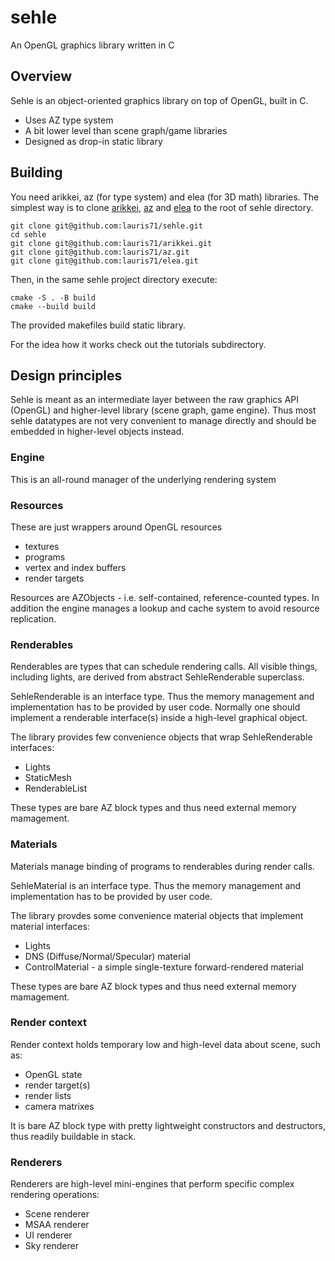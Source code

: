 # sehle
An OpenGL graphics library written in C

## Overview
Sehle is an object-oriented graphics library on top of OpenGL, built in C.
- Uses AZ type system
- A bit lower level than scene graph/game libraries
- Designed as drop-in static library

## Building
You need arikkei, az (for type system) and elea (for 3D math) libraries.
The simplest way is to clone [arikkei](https://github.com/lauris71/arikkei), [az](https://github.com/lauris71/az) and [elea](https://github.com/lauris71/elea) to the root of sehle directory.

    git clone git@github.com:lauris71/sehle.git
    cd sehle
    git clone git@github.com:lauris71/arikkei.git
    git clone git@github.com:lauris71/az.git
    git clone git@github.com:lauris71/elea.git

Then, in the same sehle project directory execute:

    cmake -S . -B build
    cmake --build build

The provided makefiles build static library.

For the idea how it works check out the tutorials subdirectory.

## Design principles
Sehle is meant as an intermediate layer between the raw graphics API (OpenGL) and higher-level library (scene graph, game engine). Thus most sehle datatypes are not very convenient to manage directly and should be embedded in higher-level objects instead.

### Engine
This is an all-round manager of the underlying rendering system

### Resources
These are just wrappers around OpenGL resources
- textures
- programs
- vertex and index buffers
- render targets

Resources are AZObjects - i.e. self-contained, reference-counted types. In addition the engine manages a lookup and cache system to avoid resource replication.

### Renderables
Renderables are types that can schedule rendering calls. All visible things, including lights, are derived from abstract SehleRenderable superclass.

SehleRenderable is an interface type. Thus the memory management and implementation has to be provided by user code. Normally one should implement a renderable interface(s) inside a high-level graphical object.

The library provides few convenience objects that wrap SehleRenderable interfaces:
- Lights
- StaticMesh
- RenderableList

These types are bare AZ block types and thus need external memory mamagement.

### Materials
Materials manage binding of programs to renderables during render calls.

SehleMaterial is an interface type. Thus the memory management and implementation has to be provided by user code. 

The library provdes some convenience material objects that implement material interfaces:
- Lights
- DNS (Diffuse/Normal/Specular) material
- ControlMaterial - a simple single-texture forward-rendered material

These types are bare AZ block types and thus need external memory mamagement.

### Render context
Render context holds temporary low and high-level data about scene, such as:
- OpenGL state
- render target(s)
- render lists
- camera matrixes

It is bare AZ block type with pretty lightweight constructors and destructors, thus readily buildable in stack.

### Renderers
Renderers are high-level mini-engines that perform specific complex rendering operations:
- Scene renderer
- MSAA renderer
- UI renderer
- Sky renderer
